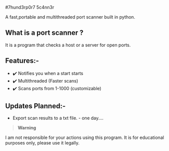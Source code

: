 #7hund3rp0r7 5c4nn3r

A fast,portable and multithreaded port scanner built in python.

## What is a port scanner ?
It is a program that checks a host or a server for open ports.

## Features:-
- ✔️ Notifies you when a start starts
- ✔️ Multithreaded (Faster scans)
- ✔️ Scans ports from 1-1000 (customizable)

## Updates Planned:-
- Export scan results to a txt file. - one day....

> __Warning__
> 
I am not responsible for your actions using this program. It is for educational purposes only, please use it legally.
